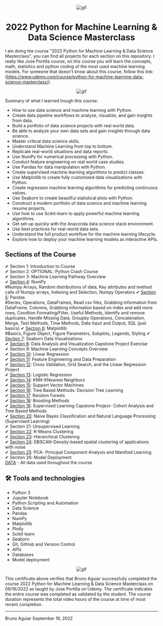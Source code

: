 <p align="center">
<img width="" src="https://media0.giphy.com/media/4FQMuOKR6zQRO/giphy.gif?cid=ecf05e47q5dsu5w71qypmr5phjo3vyckjmkbsybvju1iylkr&rid=giphy.gif&ct=g" align="center" alt="gif" />
<h1 align="center">2022 Python for Machine Learning & Data Science Masterclass 

</h1>
</p>


I am doing the course "2022 Python for Machine Learning & Data Science Masterclass", you can find all projects for each section on this repository.
I really like Jose Portilla course, on this course you will learn the concepts, math, statistics and python coding of the most used machine learning models.
For someone that doesn't know about this course, follow this link:
(https://www.udemy.com/course/python-for-machine-learning-data-science-masterclass/).

<p align="center">
<img width="" src="https://gigacourse.com/wp-content/uploads/2021/08/321545555.jpg" align="center" alt="gif" />
</p>

Summary of what I learned trough this course:
- How to use data science and machine learning with Python.
- Create data pipeline workflows to analyze, visualize, and gain insights from data.
- Build a portfolio of data science projects with real world data.
- Be able to analyze your own data sets and gain insights through data science.
- Master critical data science skills.
- Understand Machine Learning from top to bottom.
- Replicate real-world situations and data reports.
- Use NumPy for numerical processing with Python.
- Conduct feature engineering on real world case studies.
- Use Pandas for data manipulation with Python.
- Create supervised machine learning algorithms to predict classes.
- Use Matplotlib to create fully customized data visualizations with Python.
- Create regression machine learning algorithms for predicting continuous values.
- Use Seaborn to create beautiful statistical plots with Python.
- Construct a modern portfolio of data science and machine learning resume projects.
- Use how to use Scikit-learn to apply powerful machine learning algorithms.
- Get set-up quickly with the Anaconda data science stack environment.
- Use best practices for real-world data sets.
- Understand the full product workflow for the machine learning lifecycle.
- Explore how to deploy your machine learning models as interactive APIs.

## Sections of the Course

✔ Section 1: Introduction to Course<br>
✔ Section 2: OPTIONAL: Python Crash Course<br>
✔ Section 3: Machine Learning Pathway Overview<br>
✔ [Section 4](section_04_numpy): NumPy<br>
    #Numpy Arrays, Random distributions of data, Key attributes and method calls of Numpy arrays, Indexing and Selection, 
Numpy Operators
✔ [Section 5](section_05_pandas): Pandas<br>
    #Series, Operations, DataFrames, Read csv files, Grabbing information from DataFrame, Columns, Grabbing information based on index and add more rows, Condtion Formating/Filter, Useful Methods, Identify and remove duplicates, Handle Missing Data, Groupby Operations, Concatenation, Merge, Text Methods, Time Methods, Data Input and Output, SQL (just basics)
✔ [Section 6](section_06_matplotlib): Matplotlib<br>
    #Basics, Figure Object, Figure Parameters, Subplots, Legends, Styling
✔ [Section 7](section_07_seaborn): Seaborn Data Visualizations<br>
✔ [Section 8](section_08_capstone_project_data_analyst): Data Analysis and Visualization Capstone Project Exercise<br>
✔ Section 9: Machine Learning Concepts Overview<br>
✔ [Section 10](section_10_linear_regression): Linear Regression<br>
✔ [Section 11](section_11_feature_engineering): Feature Engineering and Data Preparation<br>
✔ [Section 12](section_12_cross_validation_and_linear_regression_project): Cross Validation, Grid Search, and the Linear Regression Project<br>
✔ [Section 13](section_13_logistic_regression): Logistic Regression<br>
✔ [Section 14](section_14_K_nearest-neighbors): KNN-KNearest Neighbors<br>
✔ [Section 15](section_15_SVM): Support Vector Machines<br>
✔ [Section 16](section_16_decision_trees): Tree Based Methods: Decision Tree Learning<br>
✔ [Section 17](section_17_random_forests): Random Forests<br>
✔ [Section 18](section_18_boosting_methods): Boosting Methods<br>
✔ [Section 19](section_19_supervised_learning_capstone_project_cohort_analysis): Supervised Learning Capstone Project- Cohort Analysis and Tree Based Methods<br>
✔ [Section 20](section_20_naive_bayes_classification_and_NLP): Naive Bayes Classification and Natural Language Processing (Supervised Learning)<br>
✔ Section 21: Unsupervised Learning<br>
✔ [Section 22](section_22_kmeans_clustering): K-Means Clustering<br>
✔ [Section 23](section_23_hierarchical_clustering): Hierarchical Clustering<br>
✔ [Section 24](section_24_DBSCAN): DBSCAN-Density-based spatial clustering of applications with noise<br>
✔ [Section 25](section_25_PCA): PCA- Principal Component Analysis and Manifold Learning<br>
✔ Section 26: Model Deployment<br>
[DATA](DATA) - All data used throughout the course

## 🛠 Tools and technologies

- Python 3
- Jupyter Notebook
- Python Scripting and Automation
- Data Science
- Pandas
- NumPy
- Matplotlib
- Plotly
- Scikit learn
- Seaborn
- Git, GitHub and Version Control
- APIs
- Databases
- Model deployment


<p align="center">
<img width="" src="https://udemy-certificate.s3.amazonaws.com/image/UC-f1d333c3-8043-4df3-8747-aaa090c9d456.jpg?v=1663366755000" align="center" alt="gif" />
</p>

This certificate above verifies that Bruno Aguiar successfully completed the course 2022 Python for Machine Learning & Data Science Masterclass on 09/16/2022 as taught by Jose Portilla on Udemy. The certificate indicates the entire course was completed as validated by the student. The course duration represents the total video hours of the course at time of most recent completion.

<hr>

Bruno Aguiar September 16, 2022
